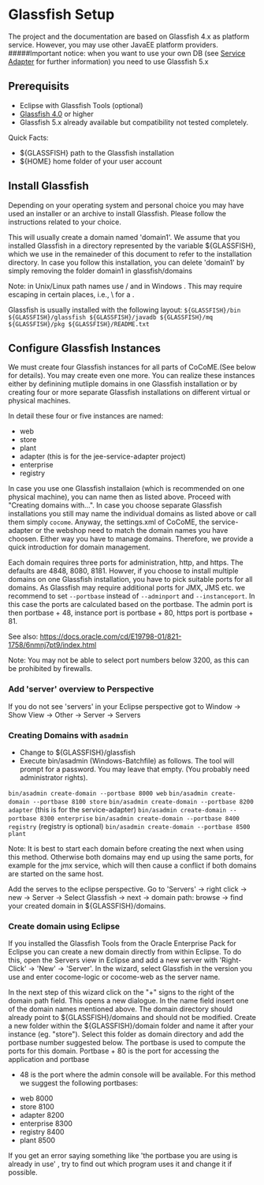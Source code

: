 # Glassfish Setup

The project and the documentation are based on Glassfish 4.x as platform
service. However, you may use other JavaEE platform providers.
#####Important notice: when you want to use your own DB (see [Service Adapter](https://github.com/cocome-community-case-study/cocome-cloud-jee-service-adapter/blob/master/README.md) for further information) you need to use Glassfish 5.x

## Prerequisits

- Eclipse with Glassfish Tools (optional)
- [Glassfish 4.0](https://javaee.github.io/glassfish/download) or higher
- Glassfish 5.x already available but compatibility not tested completely.

Quick Facts:
- ${GLASSFISH} path to the Glassfish installation
- ${HOME}      home folder of your user account

## Install Glassfish

Depending on your operating system and personal choice you may have
used an installer or an archive to install Glassfish. Please follow
the instructions related to your choice.

This will usually create a domain named 'domain1'. We assume that you
installed Glassfish in a directory represented by the variable
${GLASSFISH}, which we use in the remaineder of this document to refer 
to the installation directory.
In case you follow this installation, you can delete 'domain1' by
simply removing the folder domain1 in glassfish/domains

Note: in Unix/Linux path names use / and in Windows \. This may require
escaping in certain places, i.e., \\ for a \.

Glassfish is usually installed with the following layout:
`${GLASSFISH}/bin
${GLASSFISH}/glassfish
${GLASSFISH}/javadb
${GLASSFISH}/mq
${GLASSFISH}/pkg
${GLASSFISH}/README.txt`

## Configure Glassfish Instances

We must create four Glassfish instances for all parts of CoCoME.(See below for details). You may
create even one more. You can realize these instances either by
definining mutliple domains in one Glassfish installation or by creating
four or more separate Glassfish installations on different virtual or
physical machines.

In detail these four or five instances are named:
- web
- store
- plant
- adapter (this is for the jee-service-adapter project)
- enterprise
- registry 

In case you use one Glassfish installaion (which is recommended on one physical machine),
you can name then as listed above. Proceed with "Creating domains with...".
In case you choose separate Glassfish installations you still may name
the individual domains as listed above or call them simply `cocome`.
Anyway, the settings.xml of CoCoME, the service-adapter or the webshop need to match the
domain names you have choosen.
Either way you have to manage domains. Therefore, we provide a quick
introduction for domain management.

Each domain requires three ports for administration, http, and https.
The defaults are 4848, 8080, 8181. Howver, if you choose to install
multiple domains on one Glassfish installation, you have to pick
suitable ports for all domains. As Glassfish may require additional
ports for JMX, JMS etc. we recommend to set `--portbase` instead of
`--adminport` and `--instanceport`. In this case the ports are
calculated based on the portbase. The admin port is then portbase + 48,
instance port is portbase + 80, https port is portbase + 81.

See also: https://docs.oracle.com/cd/E19798-01/821-1758/6nmnj7pt9/index.html

Note: You may not be able to select port numbers below 3200, as this
can be prohibited by firewalls. 

### Add 'server' overview to Perspective
If you do not see 'servers' in your Eclipse perspective got to 
  Window -> Show View -> Other -> Server -> Servers


### Creating Domains with `asadmin`

- Change to ${GLASSFISH}/glassfish 
- Execute bin/asadmin (Windows-Batchfile) as follows. The tool will prompt for a password.
  You may leave that empty. (You probably need administrator rights).

`bin/asadmin create-domain --portbase 8000 web`
`bin/asadmin create-domain --portbase 8100 store`
`bin/asadmin create-domain --portbase 8200 adapter`  (this is for the service-adapter)
`bin/asadmin create-domain --portbase 8300 enterprise`
`bin/asadmin create-domain --portbase 8400 registry` (registry is optional)
`bin/asadmin create-domain --portbase 8500 plant`

Note: It is best to start each domain before creating the next when
using this method. Otherwise both domains may end up using the same
ports, for example for the jmx service, which will then cause a conflict
if both domains are started on the same host.

Add the serves to the eclipse perspective. Go to 'Servers' -> right click -> new -> Server -> Select Glassfish
-> next -> domain path: browse -> find your created domain in ${GLASSFISH}/domains.

### Create domain using Eclipse

If you installed the Glassfish Tools from the Oracle Enterprise Pack 
for Eclipse you can create a new domain directly from within Eclipse. 
To do this, open the Servers view in Eclipse and add a new server with 
'Right-Click' -> 'New' -> 'Server'. In the wizard, select Glassfish in
the version you use and enter cocome-logic or cocome-web as the server
name.

In the next step of this wizard click on the "+" signs to the right of 
the domain path field. This opens a new dialogue. In the name field 
insert one of the domain names mentioned above. The domain directory
should already point to ${GLASSFISH}/domains and should not be modified.
Create a new folder within the  ${GLASSFISH}/domain folder and name it after your instance (eg. "store"). 
Select this folder as domain directory and add the portbase number suggested below. 
The portbase is used to compute the ports for this domain.
Portbase + 80 is the port for accessing the application and portbase 
+ 48 is the port where the admin console will be available.
For this method we suggest the following portbases:

- web 8000
- store 8100
- adapter 8200
- enterprise 8300
- registry 8400
- plant 8500

If you get an error saying something like 'the portbase you are using is already in use' , try to find out which program uses it and 
change it if possible.
